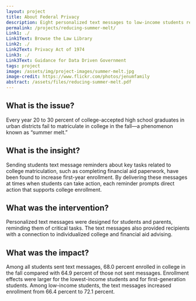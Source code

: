 ```yaml
---
layout: project
title: About Federal Privacy
description: Eight personalized text messages to low-income students resulted in a nearly 9% increase in college enrollment.
permalink: /projects/reducing-summer-melt/
Link1: ./
Link1Text: Browse the Law Library
Link2: ./
Link2Text: Privacy Act of 1974
Link3: ./
Link3Text: Guidance for Data Driven Government
tags: project
image: /assets/img/project-images/summer-melt.jpg
image-credit: https://www.flickr.com/photos/jenumfamily
abstract: /assets/files/reducing-summer-melt.pdf
---
```

## What is the issue?

Every year 20 to 30 percent of college-accepted high school graduates in urban districts fail to matriculate in college in the fall—a phenomenon known as “summer melt.”

## What is the insight?

Sending students text message reminders about key tasks related to college matriculation, such as completing financial aid paperwork, have been found to increase first-year enrollment. By delivering these messages at times when students can take action, each reminder prompts direct action that supports college enrollment.

## What was the intervention?

Personalized text messages were designed for students and parents, reminding them of critical tasks. The text messages also provided recipients with a connection to individualized college and financial aid advising.

## What was the impact?

Among all students sent text messages, 68.0 percent enrolled in college in the fall compared with 64.9 percent of those not sent messages. Enrollment effects were larger for the lowest-income students and for first-generation students. Among low-income students, the text messages increased enrollment from 66.4 percent to 72.1 percent.

